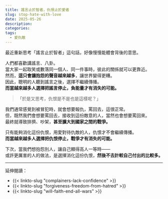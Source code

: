 ```yaml
---
title: 謠言止於智者，仇恨止於愛者
slug: stop-hate-with-love
date: 2025-05-26
description: 
categories: 
tags:
  - 愛仇敵
---
```


最近重新思考「謠言止於智者」這句話，好像慢慢能體會背後的意思。

人們都喜歡講謠言、八卦。\
當大家一起取笑或數落同一個人、同一件事時，彼此的關係就可以更靠近。\
然而，**這只會讓抱怨的聲音越來越多**，讓世界變得更糟。\
因此，聰明的人聽到謠言之後，選擇不繼續傳播。\
**而當越來越多人選擇把謠言停止，負能量才有消失的可能。**

> 「於是又思考，仇恨是不是也是這樣呢？」

我們通常感覺到被冒犯時，就會想要報仇，罵回去，這很正常。\
但，既然我們會想要罵回去，接收到這份敵意的人，當然也會想要罵回來。\
最終就導致排擠、吵架，**甚至擴大到國家之間的戰爭。**

只有能夠消化這份仇恨，用愛對待仇敵的人，仇恨才不會繼續傳播。\
**而當越來越多人選擇把仇恨停止，戰爭才有消失的可能。**

下次，當我們想抱怨別人，讓自己顯得高人一等時——\
或許更厲害的人的做法，是選擇消化這份仇恨，**然後不去計較自己付出的比較多。**

---

延伸閱讀：
- {{< linkto-slug "complainers-lack-confidence" >}}
- {{< linkto-slug "forgiveness-freedom-from-hatred" >}}
- {{< linkto-slug "will-faith-end-all-wars" >}}
